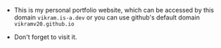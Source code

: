 * This is my personal portfolio website, which can be accessed by this domain `vikram.is-a.dev` or you can use github's default domain `vikramv20.github.io`

* Don't forget to visit it.

